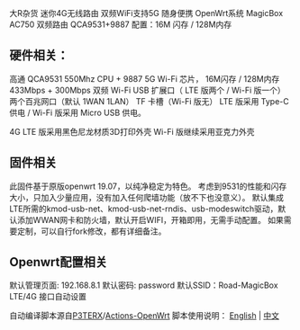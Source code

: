 大R杂货 迷你4G无线路由 双频WiFi支持5G 随身便携 OpenWrt系统
MagicBox AC750 双频路由 QCA9531+9887
配置：16M 闪存 / 128M内存

## 硬件相关：
高通 QCA9531 550Mhz CPU + 9887 5G Wi-Fi 芯片，
16M闪存 / 128M内存
433Mbps + 300Mbps 双频 Wi-Fi
USB 扩展口（ LTE 版两个 / Wi-Fi 版一个）
两个百兆网口（默认 1WAN 1LAN）
TF 卡槽（Wi-Fi 版无）
LTE 版采用 Type-C 供电 / Wi-Fi 版采用 Micro USB 供电。

4G LTE 版采用黑色尼龙材质3D打印外壳
Wi-Fi 版继续采用亚克力外壳

## 固件相关

此固件基于原版openwrt 19.07，以纯净稳定为特色。
考虑到9531的性能和闪存大小，只加入少量应用，没有加入任何爬墙功能（放不下也没意义）。
默认集成LTE所需的kmod-usb-net、kmod-usb-net-rndis、usb-modeswitch驱动，默认添加WWAN网卡和防火墙，默认开启WIFI，开箱即用，无需手动配置。
如果需要定制，可以自行fork修改，都有详细备注。

## Openwrt配置相关

默认管理页面: 192.168.8.1
默认密码: password
默认SSID：Road-MagicBox
LTE/4G 接口自动设置

自动编译脚本源自[P3TERX](https://github.com/P3TERX)/[Actions-OpenWrt](https://github.com/P3TERX/Actions-OpenWrt)
脚本使用说明：
[English](https://github.com/P3TERX/Actions-OpenWrt) | [中文](https://p3terx.com/archives/build-openwrt-with-github-actions.html)


